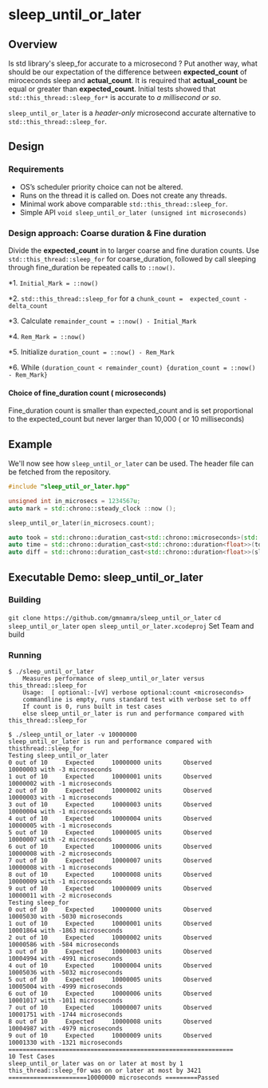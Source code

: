 # sleep_until_or_later


## Overview

Is std library's sleep_for accurate to a microsecond ? Put another way, what should be our expectation of the difference between **expected_count** of miroceconds sleep and **actual_count**. It is required that **actual_count** be equal or greater than **expected_count**. Initial tests showed that ```std::this_thread::sleep_for*```  is accurate to *a millisecond or so*. 

```sleep_until_or_later```  is a *header-only* microsecond accurate alternative to ```std::this_thread::sleep_for```. 

## Design
### Requirements

- OS’s scheduler priority choice can not be altered.
- Runs on the thread it is called on. Does not create any threads. 
- Minimal work above comparable ```std::this_thread::sleep_for```.
- Simple API ```void sleep_until_or_later (unsigned int microseconds)```

### Design approach: Coarse duration & Fine duration
Divide the **expected_count** in to larger coarse and fine duration counts. Use ```std::this_thread::sleep_for``` for coarse_duration, followed by call sleeping through fine_duration be repeated calls to ```::now()```.

*1.  ```Initial_Mark = ::now()```

*2.  ```std::this_thread::sleep_for``` for a ```chunk_count =  expected_count - delta_count```

*3. Calculate  ```remainder_count = ::now() - Initial_Mark``` 

*4. ```Rem_Mark = ::now()```

*5. Initialize ```duration_count = ::now() - Rem_Mark``` 

*6. While ```(duration_count < remainder_count) {duration_count = ::now() - Rem_Mark}``` 


#### Choice of fine_duration count ( microseconds)
Fine_duration count is smaller than expected_count and is set proportional to the expected_count but never larger than 10,000 ( or 10 milliseconds)

## Example
We'll now see how ```sleep_until_or_later```  can be used. The header file can be fetched from the repository. 

```c++
#include "sleep_util_or_later.hpp"

unsigned int in_microsecs = 1234567u;
auto mark = std::chrono::steady_clock ::now ();

sleep_until_or_later(in_microsecs.count);

auto took = std::chrono::duration_cast<std::chrono::microseconds>(std::chrono::steady_clock ::now () - mark);
auto time = std::chrono::duration_cast<std::chrono::duration<float>>(took);
auto diff = std::chrono::duration_cast<std::chrono::duration<float>>(sleep_time - time);

```

## Executable Demo: sleep_until_or_later

### Building
```git clone https://github.com/gmnamra/sleep_until_or_later```
```cd sleep_until_or_later```
```open sleep_until_or_later.xcodeproj```
Set Team and build

### Running
```
$ ./sleep_until_or_later
    Measures performance of sleep_until_or_later versus this_thread::sleep_for
    Usage:  [ optional:-[vV] verbose optional:count <microseconds>
    commandline is empty, runs standard test with verbose set to off
    If count is 0, runs built in test cases
    else sleep_until_or_later is run and performance compared with this_thread::sleep_for

```
```
$ ./sleep_until_or_later -v 10000000
sleep_until_or_later is run and performance compared with thisthread::sleep_for
Testing sleep_until_or_later 
0 out of 10     Expected     10000000 units      Observed      10000003 with -3 microseconds 
1 out of 10     Expected     10000001 units      Observed      10000002 with -1 microseconds 
2 out of 10     Expected     10000002 units      Observed      10000003 with -1 microseconds 
3 out of 10     Expected     10000003 units      Observed      10000004 with -1 microseconds 
4 out of 10     Expected     10000004 units      Observed      10000005 with -1 microseconds 
5 out of 10     Expected     10000005 units      Observed      10000007 with -2 microseconds 
6 out of 10     Expected     10000006 units      Observed      10000008 with -2 microseconds 
7 out of 10     Expected     10000007 units      Observed      10000008 with -1 microseconds 
8 out of 10     Expected     10000008 units      Observed      10000009 with -1 microseconds 
9 out of 10     Expected     10000009 units      Observed      10000011 with -2 microseconds 
Testing sleep_for  
0 out of 10     Expected     10000000 units      Observed      10005030 with -5030 microseconds 
1 out of 10     Expected     10000001 units      Observed      10001864 with -1863 microseconds 
2 out of 10     Expected     10000002 units      Observed      10000586 with -584 microseconds 
3 out of 10     Expected     10000003 units      Observed      10004994 with -4991 microseconds 
4 out of 10     Expected     10000004 units      Observed      10005036 with -5032 microseconds 
5 out of 10     Expected     10000005 units      Observed      10005004 with -4999 microseconds 
6 out of 10     Expected     10000006 units      Observed      10001017 with -1011 microseconds 
7 out of 10     Expected     10000007 units      Observed      10001751 with -1744 microseconds 
8 out of 10     Expected     10000008 units      Observed      10004987 with -4979 microseconds 
9 out of 10     Expected     10000009 units      Observed      10001330 with -1321 microseconds 
===============================================================
10 Test Cases
sleep_until_or_later was on or later at most by 1
this_thread::sleep_f0r was on or later at most by 3421
======================10000000 microseconds =========Passed

```



